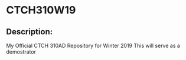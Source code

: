 # CTCH310W19

## Description:
My Official CTCH 310AD Repository for Winter 2019
This will serve as a demostrator 
